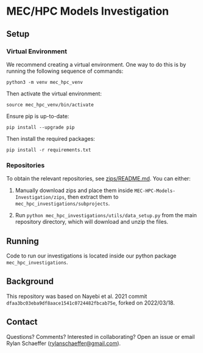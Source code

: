 # MEC/HPC Models Investigation

## Setup

### Virtual Environment

We recommend creating a virtual environment. One way to do this is by running the 
following sequence of commands:

`python3 -m venv mec_hpc_venv`

Then activate the virtual environment:

`source mec_hpc_venv/bin/activate`

Ensure pip is up-to-date:

`pip install --upgrade pip`

Then install the required packages:

`pip install -r requirements.txt`

### Repositories

To obtain the relevant repositories, see [zips/README.md](zips/README.md). You can either:
 
1. Manually download zips and place them inside `MEC-HPC-Models-Investigation/zips`, then extract
  them to `mec_hpc_investigations/subprojects`.
   
2. Run `python mec_hpc_investigations/utils/data_setup.py` from the main repository directory,
  which will download and unzip the files.

## Running

Code to run our investigations is located inside our python package `mec_hpc_investigations`.

## Background

This repository was based on Nayebi et al. 2021 commit `dfaa3bc03eba9df8aace1541c0724482fbcab75e`, 
forked on 2022/03/18.

## Contact

Questions? Comments? Interested in collaborating? Open an issue or 
email Rylan Schaeffer (rylanschaeffer@gmail.com).
